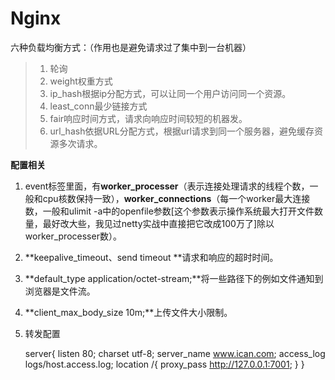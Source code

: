 # Nginx

六种负载均衡方式：（作用也是避免请求过了集中到一台机器）

> 1. 轮询
> 2. weight权重方式
> 3. ip_hash根据ip分配方式，可以让同一个用户访问同一个资源。
> 4. least_conn最少链接方式
> 5. fair响应时间方式，请求向响应时间较短的机器发。
> 6. url_hash依据URL分配方式，根据url请求到同一个服务器，避免缓存资源多次请求。

**配置相关**

1. event标签里面，有**worker_processer**（表示连接处理请求的线程个数，一般和cpu核数保持一致），**worker_connections**（每一个worker最大连接数，一般和ulimit -a中的openfile参数[这个参数表示操作系统最大打开文件数量，最好改大些，我见过netty实战中直接把它改成100万了]除以worker_processer数）。
2. **keepalive_timeout、send timeout **请求和响应的超时时间。
3. **default_type  application/octet-stream;**将一些路径下的例如文件通知到浏览器是文件流。
4. **client_max_body_size 10m;**上传文件大小限制。
5. 转发配置


	server{
		  listen 80;
		  charset utf-8;
		  server_name www.ican.com;
		  access_log logs/host.access.log;
		  location /{
			  proxy_pass http://127.0.0.1:7001;
		  }
	}

